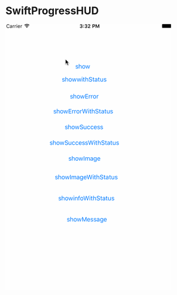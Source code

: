 # SwiftProgressHUD
![image](https://github.com/SSYSSK/SwiftProgressHUD/blob/8d6aea1995b9a0a9820cfb5f61353c4e4033c8ca/Untitled.gif)

